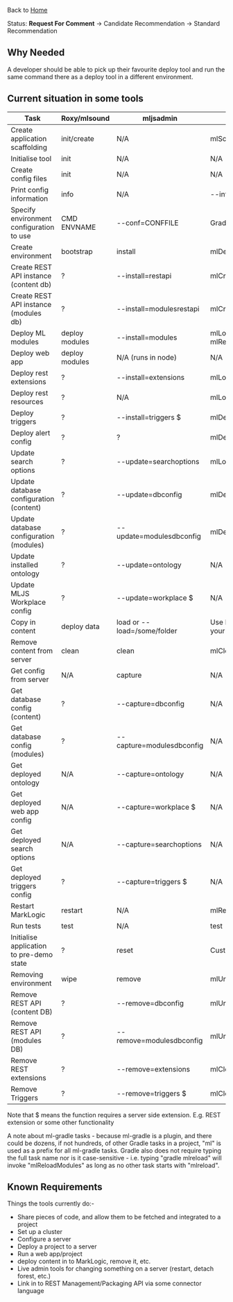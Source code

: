 Back to [Home](../Readme.md)

Status: **Request For Comment** -> Candidate Recommendation -> Standard Recommendation

## Why Needed

A developer should be able to pick up their favourite deploy tool and run the same command there as a deploy tool in a different environment.

## Current situation in some tools

Task | Roxy/mlsound | mljsadmin | ml-gradle
---- | ---- | ---- | ----
Create application scaffolding | init/create | N/A | mlScaffold
Initialise tool | init | N/A | N/A
Create config files | init | N/A | N/A
Print config information | info | N/A | --info
Specify environment configuration to use | CMD ENVNAME | --conf=CONFFILE | Gradle properties plugin
Create environment | bootstrap | install | mlDeploy
Create REST API instance (content db) | ? | --install=restapi | mlCreateResource
Create REST API instance (modules db) | ? | --install=modulesrestapi | mlCreateResource
Deploy ML modules | deploy modules | --install=modules | mlLoadModules or mlReloadModules
Deploy web app | deploy modules | N/A (runs in node) | N/A
Deploy rest extensions | ? | --install=extensions | mlLoadModules
Deploy rest resources | ? | N/A | mlLoadModules
Deploy triggers | ? | --install=triggers $ | mlDeployTriggers
Deploy alert config | ? | ? | mlDeployAlertConfig
Update search options | ? | --update=searchoptions | mlLoadModules
Update database configuration (content) | ? | --update=dbconfig | mlDeployDatabases
Update database configuration (modules) | ? | --update=modulesdbconfig | mlDeployDatabases
Update installed ontology | ? | --update=ontology | N/A
Update MLJS Workplace config | ? | --update=workplace $ | N/A
Copy in content | deploy data | load or --load=/some/folder | Use MlcpTask or roll your own Gradle task
Remove content from server | clean | clean | mlClearContentDatabase
Get config from server | N/A | capture | N/A
Get database config (content) | ? | --capture=dbconfig | N/A
Get database config (modules) | ? | --capture=modulesdbconfig | N/A
Get deployed ontology | N/A | --capture=ontology | N/A
Get deployed web app config | N/A | --capture=workplace $ | N/A
Get deployed search options | N/A | --capture=searchoptions | N/A
Get deployed triggers config | ? | --capture=triggers $ | N/A
Restart MarkLogic | restart | N/A | mlRestartCluster
Run tests | test | N/A | test
Initialise application to pre-demo state | ? | reset | Custom Gradle task
Removing environment | wipe | remove | mlUndeploy
Remove REST API (content DB) | ? | --remove=dbconfig | mlUndeploy
Remove REST API (modules DB) | ? | --remove=modulesdbconfig | mlUndeploy
Remove REST extensions | ? | --remove=extensions | mlClearModules
Remove Triggers | ? | --remove=triggers $ | mlClearTriggers

Note that $ means the function requires a server side extension. E.g. REST extension or some other functionality

A note about ml-gradle tasks - because ml-gradle is a plugin, and there could be dozens, if not hundreds, of other Gradle tasks in a project, "ml" is used as a prefix for all ml-gradle tasks. Gradle also does not require typing the full task name nor is it case-sensitive - i.e. typing "gradle mlreload" will invoke "mlReloadModules" as long as no other task starts with "mlreload".

## Known Requirements

Things the tools currently do:-

- Share pieces of code, and allow them to be fetched and integrated to a project
- Set up a cluster
- Configure a server
- Deploy a project to a server
- Run a web app/project
- deploy content in to MarkLogic, remove it, etc.
- Live admin tools for changing something on a server (restart, detach forest, etc.)
- Link in to REST Management/Packaging API via some connector language
